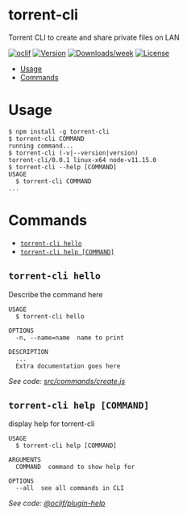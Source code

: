 torrent-cli
===========

Torrent CLI to create and share private files on LAN

[![oclif](https://img.shields.io/badge/cli-oclif-brightgreen.svg)](https://oclif.io)
[![Version](https://img.shields.io/npm/v/torrent-cli.svg)](https://npmjs.org/package/torrent-cli)
[![Downloads/week](https://img.shields.io/npm/dw/torrent-cli.svg)](https://npmjs.org/package/torrent-cli)
[![License](https://img.shields.io/npm/l/torrent-cli.svg)](https://github.com/merorafael/torrent-cli/blob/master/package.json)

<!-- toc -->
* [Usage](#usage)
* [Commands](#commands)
<!-- tocstop -->
# Usage
<!-- usage -->
```sh-session
$ npm install -g torrent-cli
$ torrent-cli COMMAND
running command...
$ torrent-cli (-v|--version|version)
torrent-cli/0.0.1 linux-x64 node-v11.15.0
$ torrent-cli --help [COMMAND]
USAGE
  $ torrent-cli COMMAND
...
```
<!-- usagestop -->
# Commands
<!-- commands -->
* [`torrent-cli hello`](#torrent-cli-hello)
* [`torrent-cli help [COMMAND]`](#torrent-cli-help-command)

## `torrent-cli hello`

Describe the command here

```
USAGE
  $ torrent-cli hello

OPTIONS
  -n, --name=name  name to print

DESCRIPTION
  ...
  Extra documentation goes here
```

_See code: [src/commands/create.js](https://github.com/merorafael/torrent-cli/blob/v0.0.1/src/commands/hello.js)_

## `torrent-cli help [COMMAND]`

display help for torrent-cli

```
USAGE
  $ torrent-cli help [COMMAND]

ARGUMENTS
  COMMAND  command to show help for

OPTIONS
  --all  see all commands in CLI
```

_See code: [@oclif/plugin-help](https://github.com/oclif/plugin-help/blob/v2.2.0/src/commands/help.ts)_
<!-- commandsstop -->
